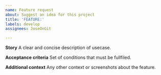 ```yaml
---
name: Feature request
about: Suggest an idea for this project
title: 'FEATURE:'
labels: develop
assignees: JoseOnGit

---
```


**Story**
A clear and concise description of usecase.

**Acceptance criteria**
Set of conditions that must be fullfiled.

**Additional context**
Any other context or screenshots about the feature.
